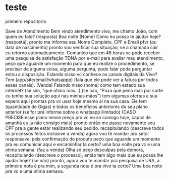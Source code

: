 # teste
 primeiro repositorio

Save de Atendimento
Bem vindo atendimento vivo, me chamo João, com quem eu falo? (resposta) Boa noite (Nome) Como eu posso te ajudar hoje? (resposta), pronto me informe seu Nome Completo, CPF e Email pfvr (ou data de nascimento) pronto vou verificar sua situação, se a chamada cair eu retorno automaticamente. Comunico que em 48 horas vc pode receber uma pesquisa de satisfação TDNA por e-mail para avaliar meu atendimento, peço que aguarde um momento para  que eu realize o procedimento, se precisar de alguma coisa, alguma pergunta, pode falar pode perguntar estou a disposição. Falando nisso vc conhece os canais digitais da Vivo? Tem (app/site/email/whatsappp) (fala que ele pode ver a fatura por todos esses canais). 
(Venda)
Falando nisso (nome) como tem estado sua internet? (se sim, "que otimo mas...),(se não, "Puxa que pena mas por sorte eu tenho sua solução aqui nas minhas mãos") tem algumas ofertas a sua espera aqui prontas pra vc usar hoje mesmo aí na sua casa. Ele tem (quantidade de Gigas) e todos os beneficios anteriores do seu plano anterior (se for pré informe sobre o whatsapp ilimitado) {CASO PRECISE:esse plano nesse preço pra vc eu só consigo hoje, capaz de amanhã eu ja não consigo mais}
pronto então me passe novamente seu CPF pra a gente estar realizando seu pedido.
recapitulando (descreve todos os processos feitos inclusive a venda)
agora vou te mandar pro setor responsavel pela confirmação do produto peço que aguarde um momento pra eu comunicar aqui e encaminhar ta certo? uma boa noite pra vc e uma otima semana.
(faz a venda)
Olha só peço desculpas pela demora, recapitulando (descreve o processo), então tem algo mais que eu possa lhe ajudar hoje? (se não) pronto, agora vou te mandar pra pesquisa de URA, a primeira nota é pra mim, a segunda nota é pra vivo ta certo?  Uma boa noite pra vc e uma otima semana.
